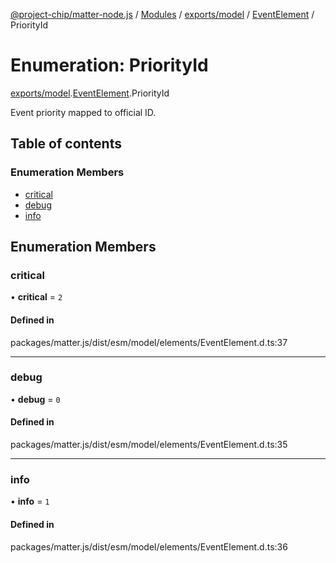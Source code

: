 [@project-chip/matter-node.js](../README.md) / [Modules](../modules.md) / [exports/model](../modules/exports_model.md) / [EventElement](../modules/exports_model.EventElement.md) / PriorityId

# Enumeration: PriorityId

[exports/model](../modules/exports_model.md).[EventElement](../modules/exports_model.EventElement.md).PriorityId

Event priority mapped to official ID.

## Table of contents

### Enumeration Members

- [critical](exports_model.EventElement.PriorityId.md#critical)
- [debug](exports_model.EventElement.PriorityId.md#debug)
- [info](exports_model.EventElement.PriorityId.md#info)

## Enumeration Members

### critical

• **critical** = ``2``

#### Defined in

packages/matter.js/dist/esm/model/elements/EventElement.d.ts:37

___

### debug

• **debug** = ``0``

#### Defined in

packages/matter.js/dist/esm/model/elements/EventElement.d.ts:35

___

### info

• **info** = ``1``

#### Defined in

packages/matter.js/dist/esm/model/elements/EventElement.d.ts:36
